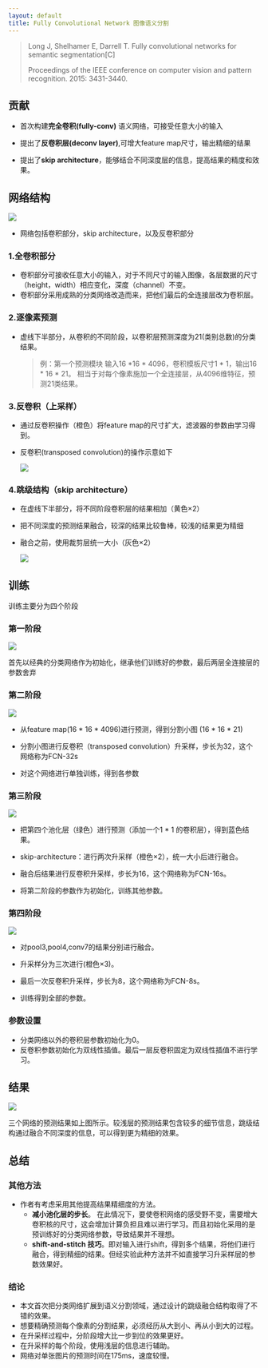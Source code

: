 ```yaml
---
layout: default
title: Fully Convolutional Network 图像语义分割
---
```


> Long J, Shelhamer E, Darrell T. Fully convolutional networks for semantic segmentation[C]
>
> Proceedings of the IEEE conference on computer vision and pattern recognition. 2015: 3431-3440.

## 贡献

- 首次构建**完全卷积(fully-conv)** 语义网络，可接受任意大小的输入

- 提出了**反卷积层(deconv layer)**,可增大feature map尺寸，输出精细的结果

- 提出了**skip architecture**，能够结合不同深度层的信息，提高结果的精度和效果。

## 网络结构
![](https://cdn.jsdelivr.net/gh/Mronne/MarkDownImg/img/20200304211505.png)

- 网络包括卷积部分，skip architecture，以及反卷积部分

### 1.全卷积部分
- 卷积部分可接收任意大小的输入，对于不同尺寸的输入图像，各层数据的尺寸（height，width）相应变化，深度（channel）不变。
- 卷积部分采用成熟的分类网络改造而来，把他们最后的全连接层改为卷积层。

### 2.逐像素预测

- 虚线下半部分，从卷积的不同阶段，以卷积层预测深度为21(类别总数)的分类结果。

  > 例：第一个预测模块
  > 输入16 *16 * 4096，卷积模板尺寸1 * 1，输出16 * 16 * 21。
  > 相当于对每个像素施加一个全连接层，从4096维特征，预测21类结果。

### 3.反卷积（上采样）

- 通过反卷积操作（橙色）将feature map的尺寸扩大，滤波器的参数由学习得到。

- 反卷积(transposed convolution)的操作示意如下

  ![](https://cdn.jsdelivr.net/gh/Mronne/MarkDownImg/img/20200304213601.gif)

### 4.跳级结构（skip architecture）

- 在虚线下半部分，将不同阶段卷积层的结果相加（黄色×2）

- 把不同深度的预测结果融合，较深的结果比较鲁棒，较浅的结果更为精细

- 融合之前，使用裁剪层统一大小（灰色×2）

  ![](https://cdn.jsdelivr.net/gh/Mronne/MarkDownImg/img/20200304214712.png)
  
  
## 训练

训练主要分为四个阶段

### 第一阶段

![](https://cdn.jsdelivr.net/gh/Mronne/MarkDownImg/img/20200305101348.png)

首先以经典的分类网络作为初始化，继承他们训练好的参数，最后两层全连接层的参数舍弃

### 第二阶段

![](https://cdn.jsdelivr.net/gh/Mronne/MarkDownImg/img/20200305101324.png)

- 从feature map(16 * 16 * 4096)进行预测，得到分割小图 (16 * 16 * 21)

- 分割小图进行反卷积（transposed convolution）升采样，步长为32，这个网络称为FCN-32s

- 对这个网络进行单独训练，得到各参数

### 第三阶段
![](https://cdn.jsdelivr.net/gh/Mronne/MarkDownImg/img/20200305100947.png)

- 把第四个池化层（绿色）进行预测（添加一个1 * 1 的卷积层），得到蓝色结果。

- skip-architecture：进行两次升采样（橙色×2），统一大小后进行融合。

- 融合后结果进行反卷积升采样，步长为16，这个网络称为FCN-16s。

- 将第二阶段的参数作为初始化，训练其他参数。

### 第四阶段

  ![](https://cdn.jsdelivr.net/gh/Mronne/MarkDownImg/img/20200305101533.png)

- 对pool3,pool4,conv7的结果分别进行融合。

- 升采样分为三次进行(橙色×3)。

- 最后一次反卷积升采样，步长为8，这个网络称为FCN-8s。

- 训练得到全部的参数。

### 参数设置
- 分类网络以外的卷积层参数初始化为0。
- 反卷积参数初始化为双线性插值。最后一层反卷积固定为双线性插值不进行学习。

## 结果
![](https://cdn.jsdelivr.net/gh/Mronne/MarkDownImg/img/20200305101930.png)

三个网络的预测结果如上图所示。较浅层的预测结果包含较多的细节信息，跳级结构通过融合不同深度的信息，可以得到更为精细的效果。

## 总结
### 其他方法
- 作者有考虑采用其他提高结果精细度的方法。
	- **减小池化层的步长**。 在此情况下，要使卷积网络的感受野不变，需要增大卷积核的尺寸，这会增加计算负担且难以进行学习。而且初始化采用的是预训练好的分类网络参数，导致结果并不理想。
	- **shift-and-stitch 技巧**。即对输入进行shift，得到多个结果，将他们进行融合，得到精细的结果。但经实验此种方法并不如直接学习升采样层的参数效果好。	

### 结论
- 本文首次把分类网络扩展到语义分割领域，通过设计的跳级融合结构取得了不错的效果。
- 想要精确预测每个像素的分割结果，必须经历从大到小、再从小到大的过程。
- 在升采样过程中，分阶段增大比一步到位的效果更好。
- 在升采样的每个阶段，使用浅层的信息进行辅助。
- 网络对单张图片的预测时间在175ms，速度较慢。
